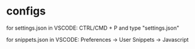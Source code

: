 # configs
for settings.json in VSCODE: CTRL/CMD + P and type "settings.json"

for snippets.json in VSCODE: Preferences -> User Snippets -> Javascript
